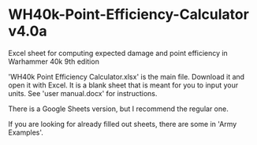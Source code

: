 # WH40k-Point-Efficiency-Calculator v4.0a
Excel sheet for computing expected damage and point efficiency in Warhammer 40k 9th edition

'WH40k Point Efficiency Calculator.xlsx' is the main file. Download it and open it with Excel. 
It is a blank sheet that is meant for you to input your units. See 'user manual.docx' for instructions.

There is a Google Sheets version, but I recommend the regular one.

If you are looking for already filled out sheets, there are some in 'Army Examples'.
